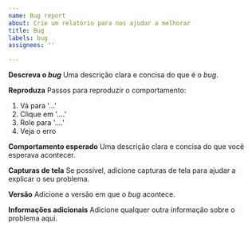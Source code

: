 ```yaml
---
name: Bug report
about: Crie um relatório para nos ajudar a melhorar
title: Bug
labels: bug
assignees: ''

---
```


**Descreva o *bug***
Uma descrição clara e concisa do que é o *bug*.

**Reproduza**
Passos para reproduzir o comportamento:
1. Vá para '...'
2. Clique em '....'
3. Role para '....'
4. Veja o erro

**Comportamento esperado**
Uma descrição clara e concisa do que você esperava acontecer.

**Capturas de tela**
Se possível, adicione capturas de tela para ajudar a explicar o seu problema.

**Versão**
Adicione a versão em que o *bug* acontece.

**Informações adicionais**
Adicione qualquer outra informação sobre o problema aqui.
